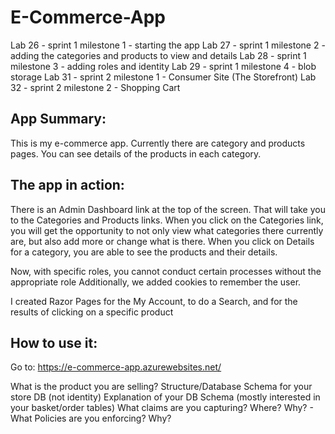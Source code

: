 # E-Commerce-App
Lab 26 - sprint 1 milestone 1 - starting the app
Lab 27 - sprint 1 milestone 2 - adding the categories and products to view and details
Lab 28 - sprint 1 milestone 3 - adding roles and identity
Lab 29 - sprint 1 milestone 4 - blob storage
Lab 31 - sprint 2 milestone 1 - Consumer Site (The Storefront)
Lab 32 - sprint 2 milestone 2 - Shopping Cart


##   App Summary:
This is my e-commerce app.  Currently there are category and products pages.  You can see details of the products in each category.
##  The app in action:
There is an Admin Dashboard link at the top of the screen.  That will take you to the Categories and Products links.  When you click on the Categories link, you will get the opportunity to not only view what categories there currently are, but also add more or change what is there.  When you click on Details for a category, you are able to see  the products and their details.

Now, with specific roles, you cannot conduct certain processes without the appropriate role  Additionally, we added cookies to remember the user.

I created Razor Pages for the My Account, to do a Search, and for the results of clicking on a specific product

##  How to use it:

Go to:  https://e-commerce-app.azurewebsites.net/

What is the product you are selling?
Structure/Database Schema for your store DB (not identity)
Explanation of your DB Schema (mostly interested in your basket/order tables)
What claims are you capturing? Where? Why? -
What Policies are you enforcing? Why?
